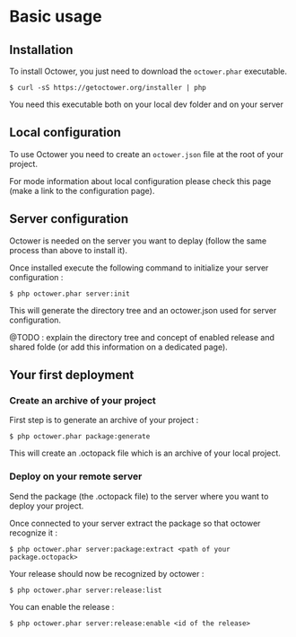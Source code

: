 # Basic usage

## Installation

To install Octower, you just need to download the `octower.phar` executable.

    $ curl -sS https://getoctower.org/installer | php
    
You need this executable both on your local dev folder and on your server

## Local configuration

To use Octower you need to create an `octower.json` file at the root of your project. 

For mode information about local configuration please check this page (make a link to the configuration page).

## Server configuration

Octower is needed on the server you want to deplay (follow the same process than above to install it).

Once installed execute the following command to initialize your server configuration :

    $ php octower.phar server:init
    
This will generate the directory tree and an octower.json used for server configuration.

@TODO : explain the directory tree and concept of enabled release and shared folde (or add this information on a dedicated page).

## Your first deployment

### Create an archive of your project 

First step is to generate an archive of your project :

    $ php octower.phar package:generate
    
This will create an .octopack file which is an archive of your local project. 

### Deploy on your remote server

Send the package (the .octopack file) to the server where you want to deploy your project.

Once connected to your server extract the package so that octower recognize it :

    $ php octower.phar server:package:extract <path of your package.octopack>
    
Your release should now be recognized by octower : 

    $ php octower.phar server:release:list
    
You can enable the release :

    $ php octower.phar server:release:enable <id of the release>

